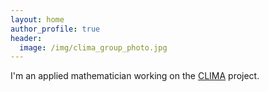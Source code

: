```yaml
---
layout: home
author_profile: true
header:
  image: /img/clima_group_photo.jpg
---
```


I'm an applied mathematician working on the [CLIMA] project.

[CLIMA]: https://clima.caltech.edu
